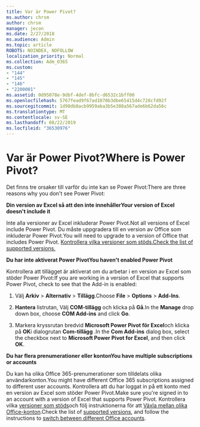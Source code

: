 ```yaml
---
title: Var är Power Pivot?
ms.author: chrsm
author: chrsm
manager: jecon
ms.date: 2/27/2018
ms.audience: Admin
ms.topic: article
ROBOTS: NOINDEX, NOFOLLOW
localization_priority: Normal
ms.collection: Adm_O365
ms.custom:
- "144"
- "145"
- "146"
- "2200001"
ms.assetid: 0d95078e-9dbf-4def-8bfc-d6532c1bff00
ms.openlocfilehash: 5767fead9f67ad1070b3dbe65415d4c728cfd92f
ms.sourcegitcommit: 1d98db8acb9959aba3b5e308a567ade6b62da56c
ms.translationtype: MT
ms.contentlocale: sv-SE
ms.lasthandoff: 08/22/2019
ms.locfileid: "36530976"
---
```

# <a name="where-is-power-pivot"></a><span data-ttu-id="26764-102">Var är Power Pivot?</span><span class="sxs-lookup"><span data-stu-id="26764-102">Where is Power Pivot?</span></span>

<span data-ttu-id="26764-103">Det finns tre orsaker till varför du inte kan se Power Pivot:</span><span class="sxs-lookup"><span data-stu-id="26764-103">There are three reasons why you don't see Power Pivot:</span></span>
  
<span data-ttu-id="26764-104">**Din version av Excel så att den inte innehåller**</span><span class="sxs-lookup"><span data-stu-id="26764-104">**Your version of Excel doesn't include it**</span></span>
  
<span data-ttu-id="26764-105">Inte alla versioner av Excel inkluderar Power Pivot.</span><span class="sxs-lookup"><span data-stu-id="26764-105">Not all versions of Excel include Power Pivot.</span></span> <span data-ttu-id="26764-106">Du måste uppgradera till en version av Office som inkluderar Power Pivot.</span><span class="sxs-lookup"><span data-stu-id="26764-106">You will need to upgrade to a version of Office that includes Power Pivot.</span></span> [<span data-ttu-id="26764-107">Kontrollera vilka versioner som stöds.</span><span class="sxs-lookup"><span data-stu-id="26764-107">Check the list of supported versions.</span></span>](https://support.office.com/article/aa64e217-4b6e-410b-8337-20b87e1c2a4b.aspx)
  
<span data-ttu-id="26764-108">**Du har inte aktiverat Power Pivot**</span><span class="sxs-lookup"><span data-stu-id="26764-108">**You haven't enabled Power Pivot**</span></span>
  
<span data-ttu-id="26764-109">Kontrollera att tillägget är aktiverat om du arbetar i en version av Excel som stöder Power Pivot:</span><span class="sxs-lookup"><span data-stu-id="26764-109">If you are working in a version of Excel that supports Power Pivot, check to see that the Add-in is enabled:</span></span>
  
1. <span data-ttu-id="26764-110">Välj **Arkiv** \> **Alternativ** \> **Tillägg**.</span><span class="sxs-lookup"><span data-stu-id="26764-110">Choose **File** \> **Options** \> **Add-Ins**.</span></span>

2. <span data-ttu-id="26764-111">**Hantera** listrutan, Välj **COM-tillägg** och klicka på **Gå**.</span><span class="sxs-lookup"><span data-stu-id="26764-111">In the **Manage** drop down box, choose **COM Add-ins** and click **Go**.</span></span>

3. <span data-ttu-id="26764-112">Markera kryssrutan bredvid **Microsoft Power Pivot för Excel**och klicka på **OK**i dialogrutan **Com-tillägg** .</span><span class="sxs-lookup"><span data-stu-id="26764-112">In the **Com Add-ins** dialog box, select the checkbox next to **Microsoft Power Pivot for Excel**, and then click **OK**.</span></span>

<span data-ttu-id="26764-113">**Du har flera prenumerationer eller konton**</span><span class="sxs-lookup"><span data-stu-id="26764-113">**You have multiple subscriptions or accounts**</span></span>
  
<span data-ttu-id="26764-114">Du kan ha olika Office 365-prenumerationer som tilldelats olika användarkonton.</span><span class="sxs-lookup"><span data-stu-id="26764-114">You might have different Office 365 subscriptions assigned to different user accounts.</span></span> <span data-ttu-id="26764-115">Kontrollera att du har loggat in på ett konto med en version av Excel som stöder Power Pivot.</span><span class="sxs-lookup"><span data-stu-id="26764-115">Make sure you're signed in to an account with a version of Excel that supports Power Pivot.</span></span> <span data-ttu-id="26764-116">Kontrollera vilka [versioner som stöds](https://support.office.com/article/aa64e217-4b6e-410b-8337-20b87e1c2a4b.aspx)och följ instruktionerna för att [Växla mellan olika Office-konton](https://support.office.com/article/b9582171-fd1f-4284-9846-bdd72bb28426.aspx#BKMK_WebSwitchAccounts).</span><span class="sxs-lookup"><span data-stu-id="26764-116">Check the list of [supported versions](https://support.office.com/article/aa64e217-4b6e-410b-8337-20b87e1c2a4b.aspx), and follow the instructions to [switch between different Office accounts](https://support.office.com/article/b9582171-fd1f-4284-9846-bdd72bb28426.aspx#BKMK_WebSwitchAccounts).</span></span>
